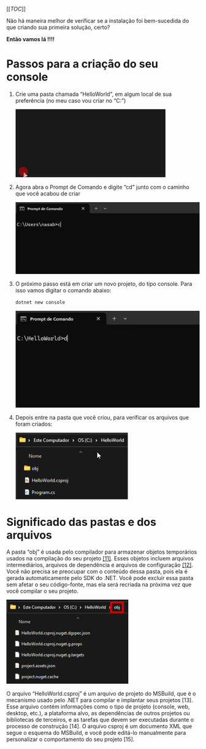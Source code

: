 [[_TOC_]]


Não há maneira melhor de verificar se a instalação foi bem-sucedida do que criando sua primeira solução, certo?

**Então vamos lá !!!!**

# Passos para a criação do seu console

1. Crie uma pasta chamada “HelloWorld”, em algum local de sua preferência (no meu caso vou criar no “C:”)

   ![animacao.gif](/.attachments/animacao-495a5163-bd8b-4fd7-beaf-3c767ddd6c6c.gif)

2. Agora abra o Prompt de Comando e digite “cd” junto com o caminho que você acabou de criar

   ![animacao.gif](/.attachments/animacao-d71bba04-6134-4bb8-bed7-4c2d6762961f.gif)

3. O próximo passo está em criar um novo projeto, do tipo console. Para isso vamos digitar o comando abaixo:

   ```bash
   dotnet new console
   ```
   ![animacao.gif](/.attachments/animacao-0d0fe03c-db64-4c64-a934-252d84da6267.gif)

4. Depois entre na pasta que você criou, para verificar os arquivos que foram criados:

   ![image.png](/.attachments/image-2f5849ef-f22a-495d-bf5b-d14851971a93.png)

# Significado das pastas e dos arquivos

A pasta “obj” é usada pelo compilador para armazenar objetos temporários usados na compilação do seu projeto [[11]](/Advanced-Business-Development-with-.NET/1º-Semestre/Aula-01-%2D-Introdução,-Apresentação-do-Professor-e-Instalação-do-Ambiente-.NET/Instalação-do-Ambiente-.NET/Referências). Esses objetos incluem arquivos intermediários, arquivos de dependência e arquivos de configuração [[12]](/Advanced-Business-Development-with-.NET/1º-Semestre/Aula-01-%2D-Introdução,-Apresentação-do-Professor-e-Instalação-do-Ambiente-.NET/Instalação-do-Ambiente-.NET/Referências). Você não precisa se preocupar com o conteúdo dessa pasta, pois ela é gerada automaticamente pelo SDK do .NET. Você pode excluir essa pasta sem afetar o seu código-fonte, mas ela será recriada na próxima vez que você compilar o seu projeto.

![image.png](/.attachments/image-d525d6a1-73d4-432b-8e72-9c1cd40b93dd.png)

O arquivo “HelloWorld.csproj” é um arquivo de projeto do MSBuild, que é o mecanismo usado pelo .NET para compilar e implantar seus projetos [13]. Esse arquivo contém informações como o tipo de projeto (console, web, desktop, etc.), a plataforma alvo, as dependências de outros projetos ou bibliotecas de terceiros, e as tarefas que devem ser executadas durante o processo de construção [14]. O arquivo csproj é um documento XML que segue o esquema do MSBuild, e você pode editá-lo manualmente para personalizar o comportamento do seu projeto [15].